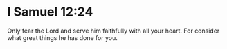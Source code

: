# I Samuel 12:24

Only fear the Lord and serve him faithfully with all your heart. For consider what great things he has done for you.
